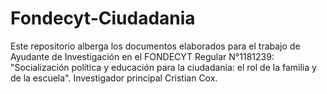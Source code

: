 # Fondecyt-Ciudadania
Este repositorio alberga los documentos elaborados para el trabajo de Ayudante de Investigación en el FONDECYT Regular N°1181239: "Socialización política y educación para la ciudadanía: el rol de la familia y de la escuela". Investigador principal Cristian Cox.
